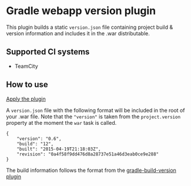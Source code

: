 Gradle webapp version plugin
============================

This plugin builds a static `version.json` file containing project build & version information and includes it in the
.war distributable.

Supported CI systems
--------------------

* TeamCity

How to use
----------

[Apply the plugin](https://plugins.gradle.org/plugin/uk.co.littlemike.webapp-version-plugin)

A `version.json` file with the following format will be included in the root of your .war file. Note that the `"version"`
is taken from the `project.version` property at the moment the `war` task is called.

```
{
    "version": "0.6",
    "build": "12",
    "built": "2015-04-19T21:18:03Z",
    "revision": "0a4f58f9dd476d8a28737e51a46d3eab0ce9e288"
}
```

The build information follows the format from the [gradle-build-version plugin](https://github.com/LittleMikeDev/gradle-build-version)
